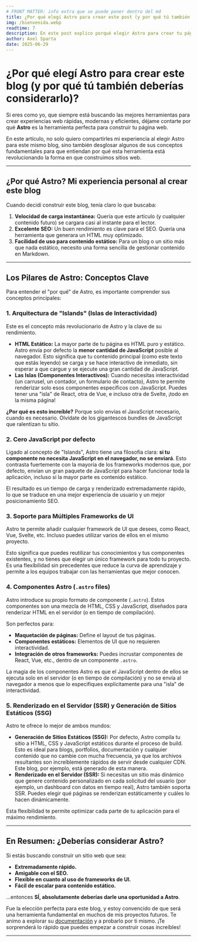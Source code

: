 ```yaml
---
# FRONT MATTER: info extra que se puede poner dentro del md
title: ¿Por qué elegí Astro para crear este post (y por qué tú también deberías considerarlo)?
img: /bienvenida.webp
readtime: 7
description: En este post explico porqué elegir Astro para crear tu página web.
author: Axel Sparta
date: 2025-06-29
---
```


# ¿Por qué elegí Astro para crear este blog (y por qué tú también deberías considerarlo)?

Si eres como yo, que siempre está buscando las mejores herramientas para crear experiencias web rápidas, modernas y eficientes, déjame contarte por qué **Astro** es la herramienta perfecta para construir tu página web.

En este artículo, no solo quiero compartirles mi experiencia al elegir Astro para este mismo blog, sino también desglosar algunos de sus conceptos fundamentales para que entiendan por qué esta herramienta está revolucionando la forma en que construimos sitios web.

---

## ¿Por qué Astro? Mi experiencia personal al crear este blog

Cuando decidí construir este blog, tenía claro lo que buscaba:

1.  **Velocidad de carga instantánea:** Quería que este artículo (y cualquier contenido futuro) se cargara casi al instante para el lector.
2.  **Excelente SEO:** Un buen rendimiento es clave para el SEO. Quería una herramienta que generara un HTML muy optimizado.
3.  **Facilidad de uso para contenido estático:** Para un blog o un sitio más que nada estático, necesito una forma sencilla de gestionar contenido en Markdown.

---

## Los Pilares de Astro: Conceptos Clave

Para entender el "por qué" de Astro, es importante comprender sus conceptos principales:

### 1. Arquitectura de "Islands" (Islas de Interactividad)

Este es el concepto más revolucionario de Astro y la clave de su rendimiento.

- **HTML Estático:** La mayor parte de tu página es HTML puro y estático. Astro envía por defecto la **menor cantidad de JavaScript** posible al navegador. Esto significa que tu contenido principal (como este texto que estás leyendo) se carga y se hace interactivo de inmediato, sin esperar a que cargue y se ejecute una gran cantidad de JavaScript.
- **Las Islas (Componentes Interactivos):** Cuando necesitas interactividad (un carrusel, un contador, un formulario de contacto), Astro te permite renderizar solo esos componentes específicos con JavaScript. Puedes tener una "isla" de React, otra de Vue, e incluso otra de Svelte, ¡todo en la misma página!

**¿Por qué es esto increíble?** Porque solo envías el JavaScript necesario, cuando es necesario. Olvídate de los gigantescos bundles de JavaScript que ralentizan tu sitio.

### 2. Cero JavaScript por defecto

Ligado al concepto de "Islands", Astro tiene una filosofía clara: **si tu componente no necesita JavaScript en el navegador, no se enviará**. Esto contrasta fuertemente con la mayoría de los frameworks modernos que, por defecto, envían un gran paquete de JavaScript para hacer funcionar toda la aplicación, incluso si la mayor parte es contenido estático.

El resultado es un tiempo de carga y renderizado extremadamente rápido, lo que se traduce en una mejor experiencia de usuario y un mejor posicionamiento SEO.

### 3. Soporte para Múltiples Frameworks de UI

Astro te permite añadir cualquier framework de UI que desees, como React, Vue, Svelte, etc. Incluso puedes utilizar varios de ellos en el mismo proyecto.

Esto significa que puedes reutilizar tus conocimientos y tus componentes existentes, y no tienes que elegir un único framework para todo tu proyecto. Es una flexibilidad sin precedentes que reduce la curva de aprendizaje y permite a los equipos trabajar con las herramientas que mejor conocen.

### 4. Componentes Astro (`.astro` files)

Astro introduce su propio formato de componente (`.astro`). Estos componentes son una mezcla de HTML, CSS y JavaScript, diseñados para renderizar HTML en el servidor (o en tiempo de compilación).

Son perfectos para:

- **Maquetación de páginas:** Define el layout de tus páginas.
- **Componentes estáticos:** Elementos de UI que no requieren interactividad.
- **Integración de otros frameworks:** Puedes incrustar componentes de React, Vue, etc., dentro de un componente `.astro`.

La magia de los componentes Astro es que el JavaScript dentro de ellos se ejecuta solo en el servidor (o en tiempo de compilación) y no se envía al navegador a menos que lo especifiques explícitamente para una "isla" de interactividad.

### 5. Renderizado en el Servidor (SSR) y Generación de Sitios Estáticos (SSG)

Astro te ofrece lo mejor de ambos mundos:

- **Generación de Sitios Estáticos (SSG):** Por defecto, Astro compila tu sitio a HTML, CSS y JavaScript estáticos durante el proceso de build. Esto es ideal para blogs, portfolios, documentación y cualquier contenido que no cambie con mucha frecuencia, ya que los archivos resultantes son increíblemente rápidos de servir desde cualquier CDN. Este blog, por ejemplo, está generado de esta manera.
- **Renderizado en el Servidor (SSR):** Si necesitas un sitio más dinámico que genere contenido personalizado en cada solicitud del usuario (por ejemplo, un dashboard con datos en tiempo real), Astro también soporta SSR. Puedes elegir qué páginas se renderizan estáticamente y cuáles lo hacen dinámicamente.

Esta flexibilidad te permite optimizar cada parte de tu aplicación para el máximo rendimiento.

---

## En Resumen: ¿Deberías considerar Astro?

Si estás buscando construir un sitio web que sea:

- **Extremadamente rápido.**
- **Amigable con el SEO.**
- **Flexible en cuanto al uso de frameworks de UI.**
- **Fácil de escalar para contenido estático.**

...entonces **SÍ, absolutamente deberías darle una oportunidad a Astro**.

Fue la elección perfecta para este blog, y estoy convencido de que será una herramienta fundamental en muchos de mis proyectos futuros. Te animo a explorar su [documentación](https://docs.astro.build/en/getting-started/) y a probarlo por ti mismo. ¡Te sorprenderá lo rápido que puedes empezar a construir cosas increíbles!

---
